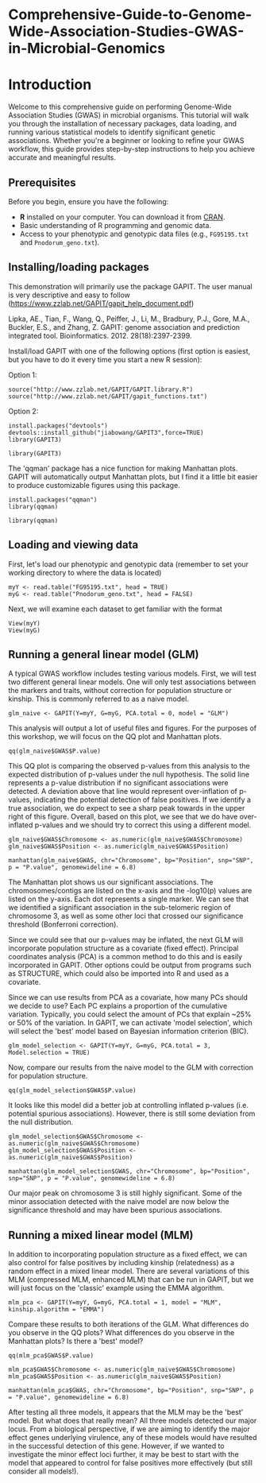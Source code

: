 # Comprehensive-Guide-to-Genome-Wide-Association-Studies-GWAS-in-Microbial-Genomics

# Introduction

Welcome to this comprehensive guide on performing Genome-Wide Association Studies (GWAS) in microbial organisms. This tutorial will walk you through the installation of necessary packages, data loading, and running various statistical models to identify significant genetic associations. Whether you're a beginner or looking to refine your GWAS workflow, this guide provides step-by-step instructions to help you achieve accurate and meaningful results.

## Prerequisites

Before you begin, ensure you have the following:

- **R** installed on your computer. You can download it from [CRAN](https://cran.r-project.org/).
- Basic understanding of R programming and genomic data.
- Access to your phenotypic and genotypic data files (e.g., `FG95195.txt` and `Pnodorum_geno.txt`).


## Installing/loading packages

This demonstration will primarily use the package GAPIT. The user manual is very descriptive and easy to follow (https://www.zzlab.net/GAPIT/gapit_help_document.pdf)


Lipka, AE., Tian, F., Wang, Q., Peiffer, J., Li, M., Bradbury, P.J., Gore, M.A., Buckler, E.S., and Zhang, Z. GAPIT: genome association and prediction integrated tool. Bioinformatics. 2012. 28(18):2397-2399.

Install/load GAPIT with one of the following options (first option is easiest, but you have to do it every time you start a new R session):

Option 1:

```{r, eval = FALSE}
source("http://www.zzlab.net/GAPIT/GAPIT.library.R")
source("http://www.zzlab.net/GAPIT/gapit_functions.txt")
```

Option 2:

```{r, eval = FALSE}
install.packages("devtools")
devtools::install_github("jiabowang/GAPIT3",force=TRUE)
library(GAPIT3)
```

```{r, eval=TRUE, echo=FALSE, message = FALSE, error=FALSE, warning=FALSE}
library(GAPIT3)
```

The 'qqman' package has a nice function for making Manhattan plots. GAPIT will automatically output Manhattan plots, but I find it a little bit easier to produce customizable figures using this package.

```{r, eval = FALSE}
install.packages("qqman")
library(qqman)
```

```{r, echo = FALSE, message = FALSE, error=FALSE, warning=FALSE}
library(qqman)
```
## Loading and viewing data

First, let's load our phenotypic and genotypic data (remember to set your working directory to where the data is located)

```{r, eval = TRUE, cache = TRUE}
myY <- read.table("FG95195.txt", head = TRUE)
myG <- read.table("Pnodorum_geno.txt", head = FALSE)
```


Next, we will examine each dataset to get familiar with the format

```{r, eval = FALSE}
View(myY)
View(myG)
```

## Running a general linear model (GLM)

A typical GWAS workflow includes testing various models. First, we will test two different general linear models. One will only test associations between the markers and traits, without correction for population structure or kinship. This is commonly referred to as a naive model.

```{r, eval = TRUE, results = "hide", cache = TRUE, error = FALSE, message = FALSE, warning = FALSE}
glm_naive <- GAPIT(Y=myY, G=myG, PCA.total = 0, model = "GLM")
```

This analysis will output a lot of useful files and figures. For the purposes of this workshop, we will focus on the QQ plot and Manhattan plots.

```{r, echo=TRUE, cache = TRUE}
qq(glm_naive$GWAS$P.value)
```

This QQ plot is comparing the observed p-values from this analysis to the expected distribution of p-values under the null hypothesis. The solid line represents a p-value distribution if no significant associations were detected. A deviation above that line would represent over-inflation of p-values, indicating the potential detection of false positives. If we identify a true association, we do expect to see a sharp peak towards in the upper right of this figure. Overall, based on this plot, we see that we do have over-inflated p-values and we should try to correct this using a different model.

```{r, echo=TRUE, cache = TRUE}
glm_naive$GWAS$Chromosome <- as.numeric(glm_naive$GWAS$Chromosome)
glm_naive$GWAS$Position <- as.numeric(glm_naive$GWAS$Position)
```

```{r, cache=TRUE, message=FALSE,error=FALSE,warning=FALSE}
manhattan(glm_naive$GWAS, chr="Chromosome", bp="Position", snp="SNP", p = "P.value", genomewideline = 6.8)
```

The Manhattan plot shows us our significant associations. The chromosomes/contigs are listed on the x-axis and the -log10(p) values are listed on the y-axis. Each dot represents a single marker. We can see that we identified a significant association in the sub-telomeric region of chromosome 3, as well as some other loci that crossed our significance threshold (Bonferroni correction).


Since we could see that our p-values may be inflated, the next GLM will incorporate population structure as a covariate (fixed effect). Principal coordinates analysis (PCA) is a common method to do this and is easily incorporated in GAPIT. Other options could be output from programs such as STRUCTURE, which could also be imported into R and used as a covariate.

Since we can use results from PCA as a covariate, how many PCs should we decide to use? Each PC explains a proportion of the cumulative variation. Typically, you could select the amount of PCs that explain ~25% or 50% of the variation. In GAPIT, we can activate 'model selection', which will select the 'best' model based on Bayesian information criterion (BIC).

```{r, eval = TRUE, results = "hide", cache = TRUE, error = FALSE, message = FALSE, warning = FALSE}
glm_model_selection <- GAPIT(Y=myY, G=myG, PCA.total = 3, Model.selection = TRUE)
```

Now, compare our results from the naive model to the GLM with correction for population structure.

```{r, echo=TRUE, cache = TRUE}
qq(glm_model_selection$GWAS$P.value)
```

It looks like this model did a better job at controlling inflated p-values (i.e. potential spurious associations). However, there is still some deviation from the null distribution.


```{r, echo=TRUE, cache = TRUE}
glm_model_selection$GWAS$Chromosome <- as.numeric(glm_naive$GWAS$Chromosome)
glm_model_selection$GWAS$Position <- as.numeric(glm_naive$GWAS$Position)
```

```{r, cache=TRUE, message=FALSE,error=FALSE,warning=FALSE}
manhattan(glm_model_selection$GWAS, chr="Chromosome", bp="Position", snp="SNP", p = "P.value", genomewideline = 6.8)
```

Our major peak on chromosome 3 is still highly significant. Some of the minor association detected with the naive model are now below the significance threshold and may have been spurious associations.

## Running a mixed linear model (MLM)

In addition to incorporating population structure as a fixed effect, we can also control for false positives by including kinship (relatedness) as a random effect in a mixed linear model. There are several variations of this MLM (compressed MLM, enhanced MLM) that can be run in GAPIT, but we will just focus on the 'classic' example using the EMMA algorithm.

```{r, eval = TRUE, results = "hide", cache = TRUE, error = FALSE, message = FALSE, warning = FALSE}
mlm_pca <- GAPIT(Y=myY, G=myG, PCA.total = 1, model = "MLM", kinship.algorithm = "EMMA")
```

Compare these results to both iterations of the GLM. What differences do you observe in the QQ plots? What differences do you observe in the Manhattan plots? Is there a 'best' model?

```{r, echo=TRUE, cache = TRUE}
qq(mlm_pca$GWAS$P.value)
```

```{r, echo=TRUE, cache = TRUE}
mlm_pca$GWAS$Chromosome <- as.numeric(glm_naive$GWAS$Chromosome)
mlm_pca$GWAS$Position <- as.numeric(glm_naive$GWAS$Position)
```

```{r, cache=TRUE, message=FALSE,error=FALSE,warning=FALSE}
manhattan(mlm_pca$GWAS, chr="Chromosome", bp="Position", snp="SNP", p = "P.value", genomewideline = 6.8)
```

After testing all three models, it appears that the MLM may be the 'best' model. But what does that really mean? All three models detected our major locus. From a biological perspective, if we are aiming to identify the major effect genes underlying virulence, any of these models would have resulted in the successful detection of this gene. However, if we wanted to investigate the minor effect loci further, it may be best to start with the model that appeared to control for false positives more effectively (but still consider all models!).
